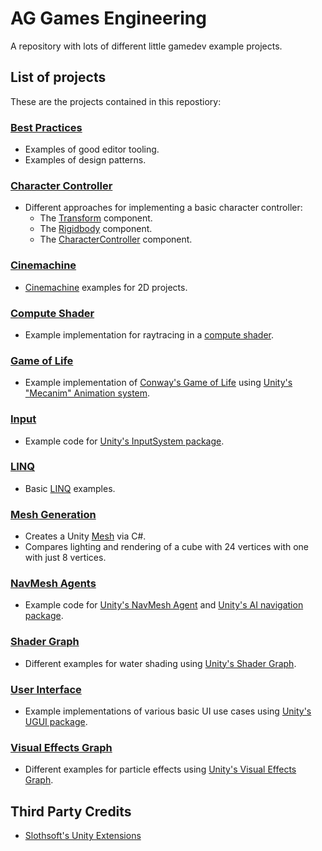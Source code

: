 # AG Games Engineering
A repository with lots of different little gamedev example projects.

## List of projects
These are the projects contained in this repostiory:

### [Best Practices](Assets/BestPractices)
- Examples of good editor tooling.
- Examples of design patterns.

### [Character Controller](Assets/CharacterController)
- Different approaches for implementing a basic character controller:
  - The [Transform](https://docs.unity3d.com/ScriptReference/Transform.html) component.
  - The [Rigidbody](https://docs.unity3d.com/ScriptReference/Rigidbody.html) component.
  - The [CharacterController](https://docs.unity3d.com/ScriptReference/CharacterController.html) component.

### [Cinemachine](Assets/Cinemachine)
- [Cinemachine](https://docs.unity3d.com/Packages/com.unity.cinemachine@2.1/manual/index.html) examples for 2D projects.

### [Compute Shader](Assets/ComputeShader)
- Example implementation for raytracing in a [compute shader](https://docs.unity3d.com/Manual/class-ComputeShader.html).

### [Game of Life](Assets/GameOfLife)
- Example implementation of [Conway's Game of Life](https://en.wikipedia.org/wiki/Conway%27s_Game_of_Life) using [Unity's "Mecanim" Animation system](https://docs.unity3d.com/Manual/AnimationOverview.html).

### [Input](Assets/Input)
- Example code for [Unity's InputSystem package](https://docs.unity3d.com/Packages/com.unity.inputsystem).

### [LINQ](Assets/LINQ)
- Basic [LINQ](https://docs.microsoft.com/en-us/dotnet/csharp/programming-guide/concepts/linq/) examples.

### [Mesh Generation](Assets/MeshGeneration)
- Creates a Unity [Mesh](https://docs.unity3d.com/ScriptReference/Mesh.html) via C#.
- Compares lighting and rendering of a cube with 24 vertices with one with just 8 vertices.

### [NavMesh Agents](Assets/NavMeshAgents)
- Example code for [Unity's NavMesh Agent](https://docs.unity3d.com/ScriptReference/AI.NavMeshAgent.html) and [Unity's AI navigation package](https://docs.unity3d.com/Packages/com.unity.ai.navigation@1.0/manual/index.html).

### [Shader Graph](Assets/ShaderGraph)
- Different examples for water shading using [Unity's Shader Graph](https://unity.com/features/shader-graph).

### [User Interface](Assets/UI)
- Example implementations of various basic UI use cases using [Unity's UGUI package](https://docs.unity3d.com/Packages/com.unity.ugui@1.0/manual/index.html).

### [Visual Effects Graph](Assets/VisualEffectsGraph)
- Different examples for particle effects using [Unity's Visual Effects Graph](https://unity.com/visual-effect-graph).

## Third Party Credits
- [Slothsoft's Unity Extensions](https://openupm.com/packages/net.slothsoft.unity-extensions/)
